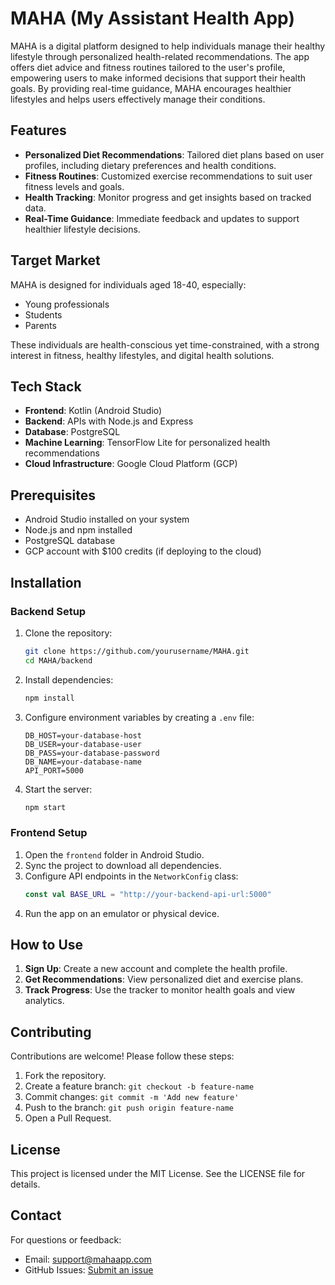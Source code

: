# MAHA (My Assistant Health App)

MAHA is a digital platform designed to help individuals manage their healthy lifestyle through personalized health-related recommendations. The app offers diet advice and fitness routines tailored to the user's profile, empowering users to make informed decisions that support their health goals. By providing real-time guidance, MAHA encourages healthier lifestyles and helps users effectively manage their conditions.

## Features

- **Personalized Diet Recommendations**: Tailored diet plans based on user profiles, including dietary preferences and health conditions.
- **Fitness Routines**: Customized exercise recommendations to suit user fitness levels and goals.
- **Health Tracking**: Monitor progress and get insights based on tracked data.
- **Real-Time Guidance**: Immediate feedback and updates to support healthier lifestyle decisions.

## Target Market

MAHA is designed for individuals aged 18-40, especially:

- Young professionals
- Students
- Parents

These individuals are health-conscious yet time-constrained, with a strong interest in fitness, healthy lifestyles, and digital health solutions.

## Tech Stack

- **Frontend**: Kotlin (Android Studio)
- **Backend**: APIs with Node.js and Express
- **Database**: PostgreSQL
- **Machine Learning**: TensorFlow Lite for personalized health recommendations
- **Cloud Infrastructure**: Google Cloud Platform (GCP)

## Prerequisites

- Android Studio installed on your system
- Node.js and npm installed
- PostgreSQL database
- GCP account with $100 credits (if deploying to the cloud)

## Installation

### Backend Setup

1. Clone the repository:
   ```bash
   git clone https://github.com/yourusername/MAHA.git
   cd MAHA/backend
   ```
2. Install dependencies:
   ```bash
   npm install
   ```
3. Configure environment variables by creating a `.env` file:
   ```
   DB_HOST=your-database-host
   DB_USER=your-database-user
   DB_PASS=your-database-password
   DB_NAME=your-database-name
   API_PORT=5000
   ```
4. Start the server:
   ```bash
   npm start
   ```

### Frontend Setup

1. Open the `frontend` folder in Android Studio.
2. Sync the project to download all dependencies.
3. Configure API endpoints in the `NetworkConfig` class:
   ```kotlin
   const val BASE_URL = "http://your-backend-api-url:5000"
   ```
4. Run the app on an emulator or physical device.

## How to Use

1. **Sign Up**: Create a new account and complete the health profile.
2. **Get Recommendations**: View personalized diet and exercise plans.
3. **Track Progress**: Use the tracker to monitor health goals and view analytics.

## Contributing

Contributions are welcome! Please follow these steps:

1. Fork the repository.
2. Create a feature branch: `git checkout -b feature-name`
3. Commit changes: `git commit -m 'Add new feature'`
4. Push to the branch: `git push origin feature-name`
5. Open a Pull Request.

## License

This project is licensed under the MIT License. See the LICENSE file for details.

## Contact

For questions or feedback:

- Email: support@mahaapp.com
- GitHub Issues: [Submit an issue](https://github.com/yourusername/MAHA/issues)

